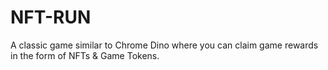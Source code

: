 # NFT-RUN
A classic game similar to Chrome Dino where you can claim game rewards in the form of NFTs &amp; Game Tokens.
